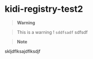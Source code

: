 # kidi-registry-test2

> **Warning**

> This is a warning ! `sddfsadf` sdfsdf


> **Note**

skljdflksajdflksdjf
